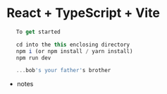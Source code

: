 # React + TypeScript + Vite

```js
   To get started

   cd into the this enclosing directory
   npm i (or npm install / yarn install)
   npm run dev

   ...bob's your father's brother
```

- notes
